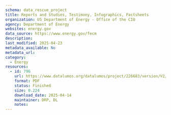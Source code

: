 ```yaml
---
schema: data_rescue_project 
title: Reports and Studies, Testimony, Infographics, Factsheets
organization: US Department of Energy - Office of the CIO
agency: Department of Energy
websites: energy.gov
data_source: https://www.energy.gov/fecm
description: 
last_modified: 2025-04-23
metadata_available: No
metadata_url: 
category:
  - Energy 
resources:
  - id: 796
    url: https://www.datalumos.org/datalumos/project/226683/version/V2/view
    format: PDF
    status: Finished
    size: 0.224
    download_date: 2025-04-14
    maintainer: DRP, DL
    notes: 
---
```

